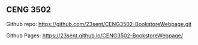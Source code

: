 ## CENG 3502

Github repo: https://github.com/23sent/CENG3502-BookstoreWebpage.git

Github Pages: https://23sent.github.io/CENG3502-BookstoreWebpage/
